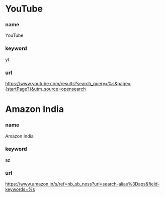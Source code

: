 # YouTube
### name
YouTube
### keyword
yt
### url
https://www.youtube.com/results?search_query=%s&page={startPage?}&utm_source=opensearch

# Amazon India
### name 
Amazon India
### keyword
az
### url
https://www.amazon.in/s/ref=nb_sb_noss?url=search-alias%3Daps&field-keywords=%s

